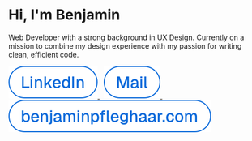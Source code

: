 # Hi, I'm Benjamin

Web Developer with a strong background in UX Design. Currently on a mission to combine my design experience with my passion for writing clean, efficient code.

<a href="https://www.linkedin.com/in/benjaminpfleghaar">
    <picture>
        <source media="(prefers-color-scheme: dark)" srcset="assets/dark/linkedin.svg" type="image/svg+xml">
        <img alt="LinkedIn" src="assets/light/linkedin.svg">
    </picture>
</a>
&nbsp;
<a href="mailto:info@benjaminpfleghaar.com">
    <picture>
        <source media="(prefers-color-scheme: dark)" srcset="assets/dark/mail.svg" type="image/svg+xml">
        <img alt="Mail" src="assets/light/mail.svg">
    </picture>
</a>
&nbsp;
<a href="https://info@benjaminpfleghaar.com">
    <picture>
        <source media="(prefers-color-scheme: dark)" srcset="assets/dark/website.svg" type="image/svg+xml">
        <img alt="benjaminpfleghaar.com" src="assets/light/website.svg">
    </picture>
</a>